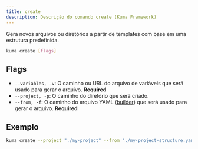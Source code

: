 ```yaml
---
title: create
description: Descrição do comando create (Kuma Framework)
---
```


Gera novos arquivos ou diretórios a partir de templates com base em uma estrutura predefinida.

```bash
kuma create [flags]
```

## Flags

- `--variables, -v`: O caminho ou URL do arquivo de variáveis que será usado para gerar o arquivo. **Required**
- `--project, -p`: O caminho do diretório que será criado.
- `--from, -f`: O caminho do arquivo YAML ([builder](/overview/builders)) que será usado para gerar o arquivo. **Required**

## Exemplo

```bash
kuma create --project "./my-project" --from "./my-project-structure.yaml"
```
